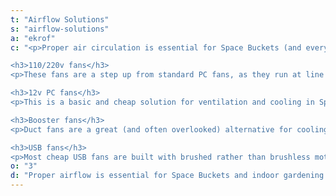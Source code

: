 ```yaml
---
t: "Airflow Solutions"
s: "airflow-solutions"
a: "ekrof"
c: "<p>Proper air circulation is essential for Space Buckets (and every other kind of indoor garden). <b>Your bucket needs good ventilation to extract the heat</b> from the <a href='https://amzn.to/3jMfTYw'>CFL bulbs</a> (or LED lights), and also to give the plant breaths of fresh air and plenty of CO2. In this section we review good ventilation solutions that you can use for cooling your always trusty bucket garden.</p>

<h3>110/220v fans</h3>
<p>These fans are a step up from standard PC fans, as they run at line voltage (110v or 220v, depending on where you live). <b>This cooling solution is sturdy and reliable</b>, protected with a metal frame. Most of these fans also come wired with a plug for easy installation in the garden. A typical 110v fan works at about 50CFM, with a noise level of 40dBA. <b>These units have 40% more airflow than PC fans</b>, which makes them a good choice for cooling small spaces (and also for DIY carbon filters such as this one).</p>

<h3>12v PC fans</h3>
<p>This is a basic and cheap solution for ventilation and cooling in Space Buckets. <b>PC fans are easy to find and recycle, and they provide enough airflow</b> to extract the heat from your garden. Keep in mind that in order to run PC fans you need a 12v power supply, which are also cheap and readily available. With 1A you can run 2 fans safely, though your mileage may vary and testing is always recommended. A typical 12v PC fan works at about 30 CFM (Cubic Feet per Minute) with a noise level of 26 dBA. These are usually not b enough to handle carbon filters.</p>

<h3>Booster fans</h3>
<p>Duct fans are a great (and often overlooked) alternative for cooling Space Buckets, as they provide good airflow: the 4' version provides about 100 CFM, which is 70% more than standard PC fans. <b>These Booster fans can be used in high temperature situations</b> to extract the heat from the bulbs. These fans also work at line voltage (110v or 220v), and they come already wired with a plug, so installation is a matter of fitting it in the bucket and turning it on. They're a cheaper kind of inline fan, which can be used for odor carbon filtering.</p>

<h3>USB fans</h3>
<p>Most cheap USB fans are built with brushed rather than brushless motors and are not likely to last more than a few months (see this comparison thread). However there are some higher end USB fans (for example the Stylepie Fun Fun Fan) that are brushless and will last a long time. A sewn carbon filter can be put on this fan but its ability to push enough air through is debatable.</p>"
o: "3"
d: "Proper airflow is essential for Space Buckets and indoor gardening. You need good ventilation to extract the heat away from your plants."
---
```

